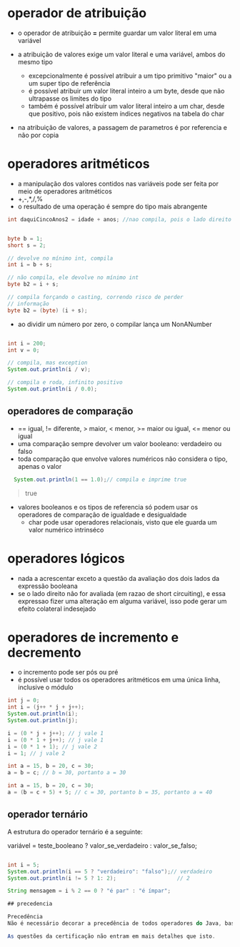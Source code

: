 # operador de atribuição

* o operador de atribuição **=** permite guardar um valor literal em uma variável
* a atribuição de valores exige um valor literal e uma variável, ambos do mesmo tipo
  * excepcionalmente é possível atribuir a um tipo primitivo "maior" ou a um super tipo de referência
  * é possível atribuir um valor literal inteiro a um byte, desde que não ultrapasse os limites  do tipo
  * também é possível atribuir um valor literal inteiro  a um char, desde que positivo, pois não existem índices negativos na tabela do char

* na atribuição de valores, a passagem de parametros é por referencia e não por copia

# operadores aritméticos

* a manipulação dos valores contidos nas variáveis pode ser feita por meio de operadores aritméticos
* +,-,*,/,%
* o resultado de uma operação é sempre do tipo mais abrangente

```java
int daquiCincoAnos2 = idade + anos; //nao compila, pois o lado direito da expressão é do tipo long
```

```java

byte b = 1;
short s = 2;

// devolve no mínimo int, compila
int i = b + s; 

// não compila, ele devolve no mínimo int
byte b2 = i + s; 

// compila forçando o casting, correndo risco de perder 
// informação
byte b2 = (byte) (i + s); 

```

* ao dividir um número por zero, o compilar lança um NonANumber

```java

int i = 200;
int v = 0;

// compila, mas exception
System.out.println(i / v); 

// compila e roda, infinito positivo
System.out.println(i / 0.0); 

```

## operadores de comparação

* == igual, != diferente, > maior, < menor, >= maior ou igual, <= menor ou igual
* uma comparação sempre devolver um valor booleano: verdadeiro ou falso
* toda comparação que envolve valores numéricos não considera o tipo, apenas o valor

```java
  System.out.println(1 == 1.0);// compila e imprime true
```

> true

* valores booleanos e os tipos de referencia só podem usar os operadores de comparação de igualdade e desigualdade
  * char pode usar operadores relacionais, visto que ele guarda um valor numérico intrinséco
 
# operadores lógicos

* nada a acrescentar exceto a questão da avaliação dos dois lados da expressão booleana
* se o lado direito não for avaliada (em razao de short circuiting), e essa expressao fizer uma alteração em alguma variável, isso pode gerar um efeito colateral indesejado

# operadores de incremento e decremento

* o incremento pode ser pós ou pré
* é possível usar todos os operadores aritméticos em uma única linha, inclusive o módulo

```java
int j = 0;
int i = (j++ * j + j++);
System.out.println(i);
System.out.println(j);
```

```java
i = (0 * j + j++); // j vale 1
i = (0 * 1 + j++); // j vale 1
i = (0 * 1 + 1); // j vale 2
i = 1; // j vale 2
```

```java
int a = 15, b = 20, c = 30;
a = b = c; // b = 30, portanto a = 30
```
```java
int a = 15, b = 20, c = 30;
a = (b = c + 5) + 5; // c = 30, portanto b = 35, portanto a = 40
```

## operador ternário

A estrutura do operador ternário é a seguinte:

variável = teste_booleano ? valor_se_verdadeiro : valor_se_falso;

```java

int i = 5;
System.out.println(i == 5 ? "verdadeiro": "falso");// verdadeiro
System.out.println(i != 5 ? 1: 2);                   // 2

String mensagem = i % 2 == 0 ? "é par" : "é ímpar";

## precedencia

Precedência
Não é necessário decorar a precedência de todos operadores do Java, basta saber o básico, que primeiro são executados pré-incrementos/decrementos, depois multiplicação/divisão/mod, passando para soma/subtração, depois os shifts (<<, >>, >>>) e, por último, os pós-incrementos/decrementos.

As questões da certificação não entram em mais detalhes que isto.
```

